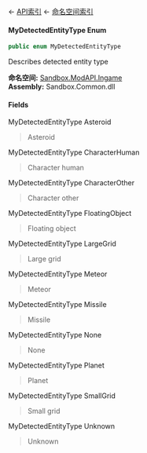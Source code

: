 ← [API索引](Api-Index) ← [命名空间索引](Namespace-Index)

#### MyDetectedEntityType Enum

```csharp
public enum MyDetectedEntityType
```

Describes detected entity type

**命名空间:** [Sandbox.ModAPI.Ingame](Sandbox.ModAPI.Ingame)  
**Assembly:** Sandbox.Common.dll

#### Fields

MyDetectedEntityType Asteroid

> Asteroid

MyDetectedEntityType CharacterHuman

> Character human

MyDetectedEntityType CharacterOther

> Character other

MyDetectedEntityType FloatingObject

> Floating object

MyDetectedEntityType LargeGrid

> Large grid

MyDetectedEntityType Meteor

> Meteor

MyDetectedEntityType Missile

> Missile

MyDetectedEntityType None

> None

MyDetectedEntityType Planet

> Planet

MyDetectedEntityType SmallGrid

> Small grid

MyDetectedEntityType Unknown

> Unknown

